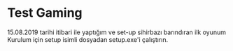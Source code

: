 # Test Gaming
 15.08.2019 tarihi itibari ile yaptığım ve set-up sihirbazı barındıran ilk oyunum
 Kurulum için setup isimli dosyadan setup.exe'i çalıştırın.
